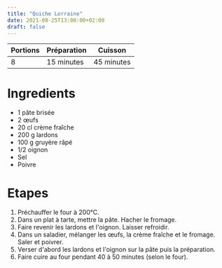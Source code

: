 ```yaml
---
title: "Quiche Lorraine"
date: 2021-08-25T13:00:00+02:00
draft: false
---
```


| Portions | Préparation | Cuisson    |
|----------|-------------|------------|
|8         | 15 minutes  | 45 minutes |

# Ingredients

- 1 pâte brisée
- 2 œufs
- 20 cl crème fraîche
- 200 g lardons
- 100 g gruyère râpé
- 1/2 oignon
- Sel
- Poivre

# Etapes

1) Préchauffer le four à 200°C.
2) Dans un plat à tarte, mettre la pâte. Hacher le fromage.
3) Faire revenir les lardons et l'oignon. Laisser refroidir.
4) Dans un saladier, mélanger les œufs, la crème fraîche et le fromage. Saler et poivrer.
5) Verser d'abord les lardons et l'oignon sur la pâte puis la préparation.
6) Faire cuire au four pendant 40 à 50 minutes (selon le four). 
